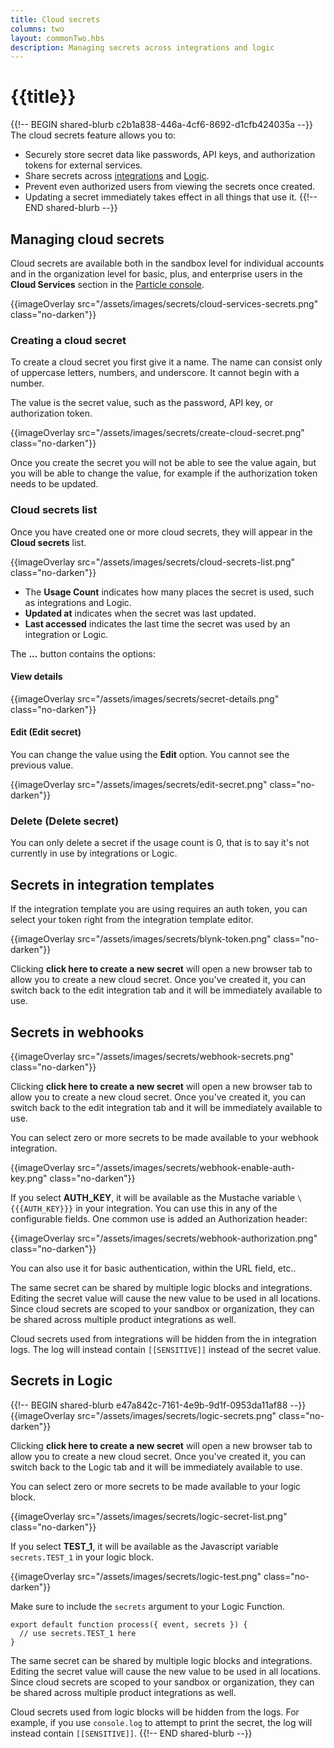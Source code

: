 ```yaml
---
title: Cloud secrets
columns: two
layout: commonTwo.hbs
description: Managing secrets across integrations and logic
---
```


# {{title}}

{{!-- BEGIN shared-blurb c2b1a838-446a-4cf6-8692-d1cfb424035a --}}
The cloud secrets feature allows you to:

- Securely store secret data like passwords, API keys, and authorization tokens for external services.
- Share secrets across [integrations](/integrations/introduction/) and [Logic](/getting-started/logic-ledger/logic/).
- Prevent even authorized users from viewing the secrets once created.
- Updating a secret immediately takes effect in all things that use it.
{{!-- END shared-blurb --}}

## Managing cloud secrets

Cloud secrets are available both in the sandbox level for individual accounts and in the organization level for basic, plus, and enterprise users in the **Cloud Services** section in the [Particle console](https://console.particle.io/).

{{imageOverlay src="/assets/images/secrets/cloud-services-secrets.png" class="no-darken"}}

### Creating a cloud secret

To create a cloud secret you first give it a name. The name can consist only of uppercase letters, numbers, and underscore. It cannot begin with a number.

The value is the secret value, such as the password, API key, or authorization token. 

{{imageOverlay src="/assets/images/secrets/create-cloud-secret.png" class="no-darken"}}

Once you create the secret you will not be able to see the value again, but you will be able to change the value, for example if the authorization token needs to be updated.

### Cloud secrets list

Once you have created one or more cloud secrets, they will appear in the **Cloud secrets** list.

{{imageOverlay src="/assets/images/secrets/cloud-secrets-list.png" class="no-darken"}}

- The **Usage Count** indicates how many places the secret is used, such as integrations and Logic. 
- **Updated at** indicates when the secret was last updated.
- **Last accessed** indicates the last time the secret was used by an integration or Logic.

The **...** button contains the options:

#### View details

{{imageOverlay src="/assets/images/secrets/secret-details.png" class="no-darken"}}

#### Edit (Edit secret)

You can change the value using the **Edit** option. You cannot see the previous value.

{{imageOverlay src="/assets/images/secrets/edit-secret.png" class="no-darken"}}

### Delete (Delete secret)

You can only delete a secret if the usage count is 0, that is to say it's not currently in use by integrations or Logic.

## Secrets in integration templates

If the integration template you are using requires an auth token, you can select your token right from the integration template editor.

{{imageOverlay src="/assets/images/secrets/blynk-token.png" class="no-darken"}}

Clicking **click here to create a new secret** will open a new browser tab to allow you to create a new cloud secret. Once you've created it, 
you can switch back to the edit integration tab and it will be immediately available to use.

## Secrets in webhooks

{{imageOverlay src="/assets/images/secrets/webhook-secrets.png" class="no-darken"}}

Clicking **click here to create a new secret** will open a new browser tab to allow you to create a new cloud secret. Once you've created it, 
you can switch back to the edit integration tab and it will be immediately available to use.

You can select zero or more secrets to be made available to your webhook integration. 

{{imageOverlay src="/assets/images/secrets/webhook-enable-auth-key.png" class="no-darken"}}

If you select **AUTH_KEY**, it will be available as the Mustache variable `\{{{AUTH_KEY}}}` in your integration. You can use this in any of the configurable fields. One common use is added an Authorization header:

{{imageOverlay src="/assets/images/secrets/webhook-authorization.png" class="no-darken"}}

You can also use it for basic authentication, within the URL field, etc..

The same secret can be shared by multiple logic blocks and integrations. Editing the secret value will cause the new value to be used in all locations. Since cloud secrets are scoped to your sandbox or organization, they can be shared across multiple product integrations as well.

Cloud secrets used from integrations will be hidden from the in integration logs. The log will instead contain `[[SENSITIVE]]` instead of the secret value.


## Secrets in Logic

{{!-- BEGIN shared-blurb e47a842c-7161-4e9b-9d1f-0953da11af88 --}}
{{imageOverlay src="/assets/images/secrets/logic-secrets.png" class="no-darken"}}

Clicking **click here to create a new secret** will open a new browser tab to allow you to create a new cloud secret. Once you've created it, 
you can switch back to the Logic tab and it will be immediately available to use.


You can select zero or more secrets to be made available to your logic block.

{{imageOverlay src="/assets/images/secrets/logic-secret-list.png" class="no-darken"}}

If you select **TEST_1**, it will be available as the Javascript variable `secrets.TEST_1` in your logic block.

{{imageOverlay src="/assets/images/secrets/logic-test.png" class="no-darken"}}

Make sure to include the `secrets` argument to your Logic Function.

```
export default function process({ event, secrets }) {
  // use secrets.TEST_1 here
}
```

The same secret can be shared by multiple logic blocks and integrations. Editing the secret value will cause the new value to be used in all locations. Since cloud secrets are scoped to your sandbox or organization, they can be shared across multiple product integrations as well.

Cloud secrets used from logic blocks will be hidden from the logs. For example, if you use `console.log` to attempt to print the secret, the log will instead contain `[[SENSITIVE]]`.
{{!-- END shared-blurb --}}


